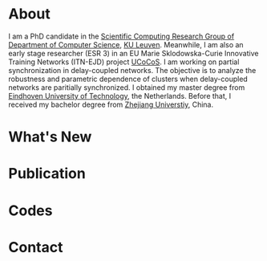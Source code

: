 <h1><span data-i18n="skills.my_skills">About</span></h1>

<div>
    I am a PhD candidate in the <a href="http://twr.cs.kuleuven.be">Scientific Computing Research Group of Department of Computer Science</a>, <a href="http://www.kuleuven.be">KU Leuven</a>. Meanwhile, I am also an early stage researcher (ESR 3) in an EU Marie Sklodowska-Curie Innovative Training Networks (ITN-EJD) project <a href="http://ucocos.cs.kuleuven.be"> UCoCoS</a>. I am working on partial synchronization in delay-coupled networks. The objective
    is to analyze the robustness and parametric dependence of clusters when delay-coupled networks are paritially synchronized. I obtained my master degree from <a href="http://www.tue.nl">Eindhoven University of Technology</a>, the Netherlands. Before that, I received my bachelor degree from <a href="http://www.zju.edu.cn"> Zhejiang Universtiy</a>, China.
</div>

# What's New 

# Publication 

# Codes

# Contact 
